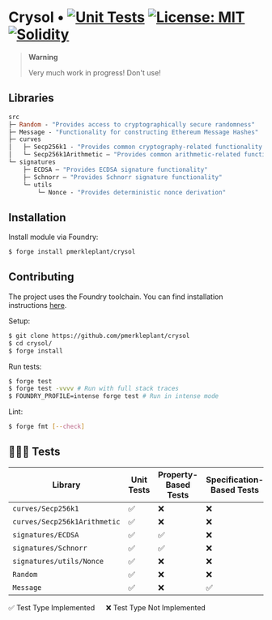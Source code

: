 # Crysol • [![Unit Tests][tests-shield]][tests-shield-url] [![License: MIT][license-shield]][license-shield-url] [![Solidity][solidity-shield]][solidity-shield-url]

> **Warning**
>
> Very much work in progress! Don't use!

## Libraries

```ml
src
├─ Random - "Provides access to cryptographically secure randomness"
├─ Message - "Functionality for constructing Ethereum Message Hashes"
├─ curves
│   ├─ Secp256k1 - "Provides common cryptography-related functionality for the secp256k1 elliptic curve"
│   └─ Secp256k1Arithmetic — "Provides common arithmetic-related functionality for the secp256k1 elliptic curve"
└─ signatures
    ├─ ECDSA — "Provides ECDSA signature functionality"
    ├─ Schnorr — "Provides Schnorr signature functionality"
    └─ utils
        └─ Nonce - "Provides deterministic nonce derivation"
```

## Installation

Install module via Foundry:

```bash
$ forge install pmerkleplant/crysol
```

## Contributing

The project uses the Foundry toolchain. You can find installation instructions [here](https://getfoundry.sh/).

Setup:

```bash
$ git clone https://github.com/pmerkleplant/crysol
$ cd crysol/
$ forge install
```

Run tests:

```bash
$ forge test
$ forge test -vvvv # Run with full stack traces
$ FOUNDRY_PROFILE=intense forge test # Run in intense mode
```

Lint:

```bash
$ forge fmt [--check]
```

## 👩🏼‍⚖️ Tests

| **Library**                  | **Unit Tests** | **Property-Based Tests** | **Specification-Based Tests** |
| ---------------------------- | -------------- | ------------------------ | ----------------------------- |
| `curves/Secp256k1`           | ✅              | ❌                        | ❌                             |
| `curves/Secp256k1Arithmetic` | ✅              | ❌                        | ❌                             |
| `signatures/ECDSA`           | ✅              | ✅                        | ❌                             |
| `signatures/Schnorr`         | ✅              | ✅                        | ❌                             |
| `signatures/utils/Nonce`     | ✅              | ❌                        | ❌                             |
| `Random`                     | ✅              | ❌                        | ❌                             |
| `Message`                    | ✅              | ❌                        | ✅                             |

✅ Test Type Implemented &emsp; ❌ Test Type Not Implemented


<!--- Shields -->
[tests-shield]: https://github.com/pmerkleplant/crysol/actions/workflows/unit-tests.yml/badge.svg
[tests-shield-url]: https://github.com/pmerkleplant/crysol/actions/workflows/unit-tests.yml
[license-shield]: https://img.shields.io/badge/License-MIT-yellow.svg
[license-shield-url]: https://opensource.org/licenses/MIT
[solidity-shield]: https://img.shields.io/badge/solidity-%3E=0.8.16%20%3C=0.8.23-aa6746
[solidity-shield-url]: https://github.com/pmerkleplant/crysol/actions/workflows/solc-version-tests.yml
